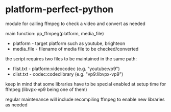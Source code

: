 # platform-perfect-python
module for calling ffmpeg to check a video and convert as needed

main function: pp_ffmpeg(platform, media_file)
- platform - target platform such as youtube, brighteon
- media_file - filename of media file to be checked/converted
  
the script requires two files to be maintained in the same path:
- flist.txt - platform:videocodec (e.g. "youtube:vp9") 
- clist.txt - codec:codeclibrary (e.g. "vp9:libvpx-vp9")

keep in mind that some libraries have to be special enabled at setup time for ffmpeg (libvpx-vp9 being one of them)

regular maintenance will include recompiling ffmpeg to enable new libraries as needed
  
